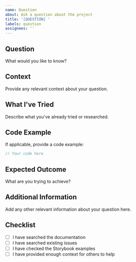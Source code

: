 ```yaml
---
name: Question
about: Ask a question about the project
title: '[QUESTION] '
labels: question
assignees: ''
---
```


## Question
What would you like to know?

## Context
Provide any relevant context about your question.

## What I've Tried
Describe what you've already tried or researched.

## Code Example
If applicable, provide a code example:

```javascript
// Your code here
```

## Expected Outcome
What are you trying to achieve?

## Additional Information
Add any other relevant information about your question here.

## Checklist
- [ ] I have searched the documentation
- [ ] I have searched existing issues
- [ ] I have checked the Storybook examples
- [ ] I have provided enough context for others to help
